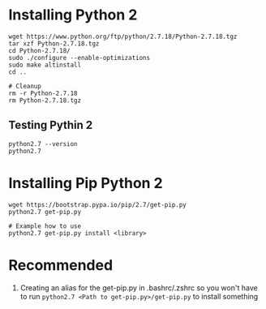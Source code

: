 # Installing Python 2
```
wget https://www.python.org/ftp/python/2.7.18/Python-2.7.18.tgz
tar xzf Python-2.7.18.tgz
cd Python-2.7.18/
sudo ./configure --enable-optimizations
sudo make altinstall
cd ..

# Cleanup
rm -r Python-2.7.18
rm Python-2.7.18.tgz
```

## Testing Pythin 2
```
python2.7 --version
python2.7
```

# Installing Pip Python 2
```
wget https://bootstrap.pypa.io/pip/2.7/get-pip.py
python2.7 get-pip.py

# Example how to use
python2.7 get-pip.py install <library>
```

# Recommended
1. Creating an alias for the get-pip.py in .bashrc/.zshrc so you won't have to run `python2.7 <Path to get-pip.py>/get-pip.py` to install something
